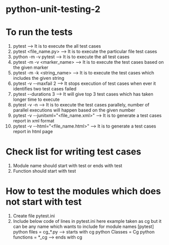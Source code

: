 # python-unit-testing-2

# To run the tests
1. pytest --> It is to execute the all test cases
2. pytest <file_name.py> --> It is to execute the particular file test cases
3. python -m -v pytest --> It is to execute the all test cases
4. pytest -m -v <marker_name> --> It is to execute the test cases based on the given marker
5. pytest -m -k <string_name> --> It is to execute the test cases which includes the given string
6. pytest -v --maxfail 2 --> It stops execution of test cases when ever it identifies two test cases failed
7. pytest --durations 3 --> It will give top 3 test cases which has taken longer time to execute
8. pytest -v -n <number> --> It is to execute the test cases parallely, number of parallel executions will happen based on the given number
9. pytest -v --junitxml="<file_name.xml>" --> It is to generate a test cases report in xml format
10. pytest -v --html="<file_name.html>" --> It is to generate a test cases report in html page

# Check list for writing test cases
1. Module name should start with test or ends with test
2. Function should start with test

# How to test the modules which does not start with test
1. Create file pytest.ini
2. Include below code of lines in pytest.ini
    here example taken as cg but it can be any name which wants to include for module names
    [pytest]
    python files = cg_*.py --> starts with cg
    python Classes = Cg
    python functions = *_cg --> ends with cg